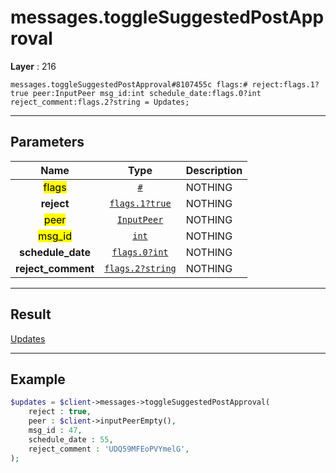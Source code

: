 # messages.toggleSuggestedPostApproval

**Layer** : 216

```tl
messages.toggleSuggestedPostApproval#8107455c flags:# reject:flags.1?true peer:InputPeer msg_id:int schedule_date:flags.0?int reject_comment:flags.2?string = Updates;
```

---

## Parameters

| Name | Type | Description |
| :---: | :---: | :--- |
| <mark>flags</mark> | [`#`](type/#) | NOTHING |
| **reject** | [`flags.1?true`](type/true) | NOTHING |
| <mark>peer</mark> | [`InputPeer`](type/InputPeer) | NOTHING |
| <mark>msg_id</mark> | [`int`](type/int) | NOTHING |
| **schedule_date** | [`flags.0?int`](type/int) | NOTHING |
| **reject_comment** | [`flags.2?string`](type/string) | NOTHING |

---

## Result

[Updates](type/Updates)

---

## Example

```php
$updates = $client->messages->toggleSuggestedPostApproval(
	reject : true,
	peer : $client->inputPeerEmpty(),
	msg_id : 47,
	schedule_date : 55,
	reject_comment : 'UDQ59MFEoPVYmelG',
);
```